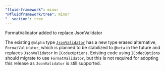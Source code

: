 ```yaml
---
"fluid-framework": minor
"@fluidframework/tree": minor
"__section": tree
---
```

FormatValidator added to replace JsonValidator

The existing `@alpha` type [`JsonValidator`](https://fluidframework.com/docs/api/fluid-framework/jsonvalidator-interface) has a new type erased alternative, `FormatValidator`, which is planned to be stabilized to `@beta` in the future and replaces `JsonValidator` in `ICodecOptions`.
Existing code using `ICodecOptions` should migrate to use `FormatValidator`, but this is not required for adopting this release as `JsonValidator` is still supported.
